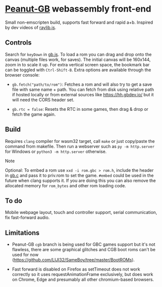 # [Peanut-GB](https://github.com/deltabeard/Peanut-GB) webassembly front-end
Small non-emscripten build, supports fast forward and rapid a+b. Inspired by dev videos of [raylib.js](https://github.com/tsoding/zozlib.js).

## Controls
Search for `keyDown` in [gb.js](gb.js). To load a rom you can drag and drop onto the canvas (multiple files work, for saves). The initial canvas will be 160x144, zoom in to scale it up. For extra vertical screen space, the bookmark bar can be toggled with `Ctrl-Shift-B`. Extra options are available through the browser console:

+ `gb.fetch("path/to/rom")`: Fetches a rom and will also try to get a save file with same name + path. You can fetch from disk using relative path if hosted locally or from external sources like https://hh.gbdev.io/ but it will need the CORS header set.

+ `gb.rtc = false`: Resets the RTC in some games, then drag & drop or fetch the game again.

## Build
Requires `clang` compiler for wasm32 target, call `make` or just copy/paste the command from makefile. Then run a webserver such as `py -m http.server` for Windows or `python3 -m http.server` otherwise.

> [!NOTE]
Optional: To embed a rom use `xxd -i rom.gbc > rom.h`, include the header in [gb.c](gb.c) and pass it to priv.rom to set the game. `#embed` could be used in the future when clang supports it. If you are doing this you can also remove the allocated memory for `rom_bytes` and other rom loading code.

## To do
Mobile webpage layout, touch and controller support, serial communication, fix fast-forward audio.

## Limitations
+ Peanut-GB `cgb` branch is being used for GBC games support but it's not flawless, there are some graphical glitches and CGB boot roms can't be used for now (https://github.com/LIJI32/SameBoy/tree/master/BootROMs).

+ Fast forward is disabled on Firefox as setTimeout does not work correctly so it uses requestAnimationFrame exclusively, but does work on Chrome, Edge and presumably all other chromium-based browsers.

